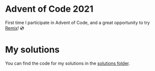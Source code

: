 # Advent of Code 2021

First time I participate in Advent of Code, and a great opportunity to try [Remix](https://remix.run)! 💿

# My solutions

You can find the code for my solutions in the [solutions folder](https://github.com/bouwe77/advent-of-code-2021-remix/tree/main/app/solutions).
